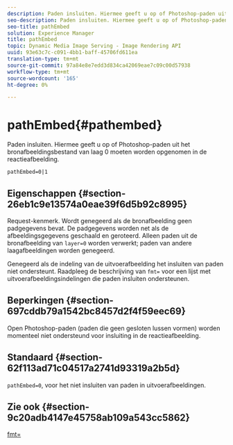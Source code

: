 ```yaml
---
description: Paden insluiten. Hiermee geeft u op of Photoshop-paden uit het bronafbeeldingsbestand van laag 0 moeten worden opgenomen in de reactieafbeelding.
seo-description: Paden insluiten. Hiermee geeft u op of Photoshop-paden uit het bronafbeeldingsbestand van laag 0 moeten worden opgenomen in de reactieafbeelding.
seo-title: pathEmbed
solution: Experience Manager
title: pathEmbed
topic: Dynamic Media Image Serving - Image Rendering API
uuid: 93e63c7c-c091-4bb1-baff-45706fd611ea
translation-type: tm+mt
source-git-commit: 97a84e8e7edd3d834ca42069eae7c09c00d57938
workflow-type: tm+mt
source-wordcount: '165'
ht-degree: 0%

---
```



# pathEmbed{#pathembed}

Paden insluiten. Hiermee geeft u op of Photoshop-paden uit het bronafbeeldingsbestand van laag 0 moeten worden opgenomen in de reactieafbeelding.

`pathEmbed=0|1`

## Eigenschappen {#section-26eb1c9e13574a0eae39f6d5b92c8995}

Request-kenmerk. Wordt genegeerd als de bronafbeelding geen padgegevens bevat. De padgegevens worden net als de afbeeldingsgegevens geschaald en geroteerd. Alleen paden uit de bronafbeelding van `layer=0` worden verwerkt; paden van andere laagafbeeldingen worden genegeerd.

Genegeerd als de indeling van de uitvoerafbeelding het insluiten van paden niet ondersteunt. Raadpleeg de beschrijving van `fmt=` voor een lijst met uitvoerafbeeldingsindelingen die paden insluiten ondersteunen.

## Beperkingen {#section-697cddb79a1542bc8457d2f4f59eec69}

Open Photoshop-paden (paden die geen gesloten lussen vormen) worden momenteel niet ondersteund voor insluiting in de reactieafbeelding.

## Standaard {#section-62f113ad71c04517a2741d93319a2b5d}

`pathEmbed=0`, voor het niet insluiten van paden in uitvoerafbeeldingen.

## Zie ook {#section-9c20adb4147e45758ab109a543cc5862}

[fmt=](../../../../../is-api/http-ref/image-serving-api-ref/c-http-protocol-reference/c-command-reference/r-is-http-fmt.md#reference-cdf10043423b45ba9fe15157fb3ae37a)
